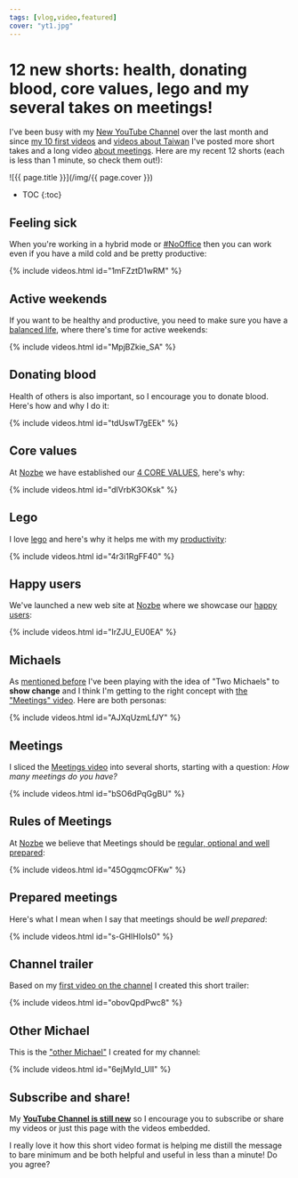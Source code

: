 ```yaml
---
tags: [vlog,video,featured]
cover: "yt1.jpg"
---
```


# 12 new shorts: health, donating blood, core values, lego and my several takes on meetings!

I've been busy with my [New YouTube Channel][y] over the last month and since [my 10 first videos](/channel/) and [videos about Taiwan](/taiwan/) I've posted more short takes and a long video [about meetings](/meetings). Here are my recent 12 shorts (each is less than 1 minute, so check them out!):

<!--More-->

![{{ page.title }}](/img/{{ page.cover }})

* TOC
{:toc}

## Feeling sick

When you're working in a hybrid mode or [#NoOffice](/nooffice) then you can work even if you have a mild cold and be pretty productive:

{% include videos.html id="1mFZztD1wRM" %}

## Active weekends

If you want to be healthy and productive, you need to make sure you have a [balanced life](/life), where there's time for active weekends:

{% include videos.html id="MpjBZkie_SA" %}

## Donating blood

Health of others is also important, so I encourage you to donate blood. Here's how and why I do it:

{% include videos.html id="tdUswT7gEEk" %}

## Core values

At [Nozbe][n] we have established our [4 CORE VALUES](/nozbe-values/), here's why:

{% include videos.html id="dlVrbK3OKsk" %}

## Lego

I love [lego](/lego) and here's why it helps me with my [productivity](/productivity):

{% include videos.html id="4r3i1RgFF40" %}

## Happy users

We've launched a new web site at [Nozbe][n] where we showcase our [happy users](https://nozbe.com/users?c=michaelteam):

{% include videos.html id="IrZJU_EU0EA" %}

## Michaels

As [mentioned before](/michaels) I've been playing with the idea of "Two Michaels" to **show change** and I think I'm getting to the right concept with [the "Meetings" video](/meetings). Here are both personas:

{% include videos.html id="AJXqUzmLfJY" %}

## Meetings

I sliced the [Meetings video](/meetings) into several shorts, starting with a question: *How many meetings do you have?*

{% include videos.html id="bSO6dPqGgBU" %}

## Rules of Meetings

At [Nozbe][n] we believe that Meetings should be [regular, optional and well prepared](https://NoOffice.org/meetings):

{% include videos.html id="45OgqmcOFKw" %}

## Prepared meetings

Here's what I mean when I say that meetings should be *well prepared*:

{% include videos.html id="s-GHIHIoIs0" %}

## Channel trailer

Based on my [first video on the channel](/channel/) I created this short trailer:

{% include videos.html id="obovQpdPwc8" %}

## Other Michael

This is the ["other Michael"](/michaels) I created for my channel:

{% include videos.html id="6ejMyId_UlI" %}

## Subscribe and share!

My **[YouTube Channel is still new][y]** so I encourage you to subscribe or share my videos or just this page with the videos embedded.

I really love it how this short video format is helping me distill the message to bare minimum and be both helpful and useful in less than a minute! Do you agree?

[y]: https://michael.gratis/y

[n]: https://michael.gratis/nozbe
[np]: https://michael.gratis/nozbepersonal